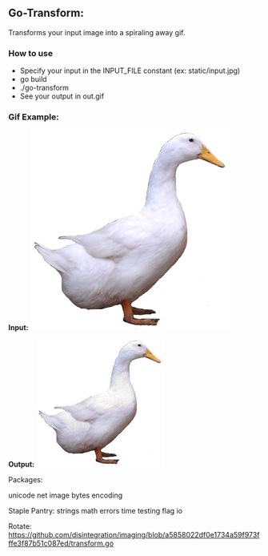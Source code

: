 Go-Transform:
---
Transforms your input image into a spiraling away gif.

### How to use
* Specify your input in the INPUT_FILE constant (ex: static/input.jpg)
* go build
* ./go-transform
* See your output in out.gif


### Gif Example:

<b>Input:</b>
![](https://github.com/cbonoz/go-transform/blob/master/static/input.jpg)

<b>Output:</b>
![](https://github.com/cbonoz/go-transform/blob/master/out.gif)


Packages:

unicode
net
image
bytes
encoding

Staple Pantry:
strings
math
errors
time
testing
flag
io

Rotate:
https://github.com/disintegration/imaging/blob/a5858022df0e1734a59f973fffe3f87b51c087ed/transform.go